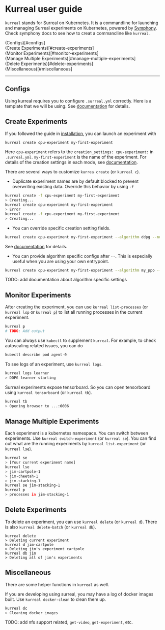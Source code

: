 # Kurreal user guide
`kurreal` stands for Surreal on Kubernetes. It is a commandline for launching and managing Surreal experiments on Kubernetes, powered by [Symphony](https://github.com/SurrealAI/symphony). Check symphony docs to see how to creat a commandline like `kurreal`.

(Configs)[#configs]  
(Create Experiments)[#create-experiments]  
(Monitor Experiments)[#monitor-experiments]  
(Manage Multiple Experiments)[#manage-multiple-experiments]  
(Delete Experiments)[#delete-experiments]  
(Miscellaneous)[#miscellaneous]  

---

## Configs
Using kurreal requires you to configure `.surreal.yml` correctly. Here is a template that we will be using. See [documentation](yaml_config.md) for details.

## Create Experiments
If you followed the guide in [installation](installation.md), you can launch an experiment with 
```bash
kurreal create cpu-experiment my-first-experiment
```
Here `cpu-experiment` refers to the `creation_settings: cpu-experiment:`  in `.surreal.yml`. `my-first-experiment` is the name of the experiment. For details of the creation settings in each mode, see [documentation](creation_settings.md). 

There are several ways to customize `kurrea create` (or `kurreal c`).

* Duplicate experiment names are by default blocked to prevent overwriting existing data. Override this behavior by using `-f`
```bash
kurreal create -f cpu-experiment my-first-experiment
> Creating...
kurreal create cpu-experiment my-first-experiment
> Error
kurreal create -f cpu-experiment my-first-experiment
> Creating...
```

* You can override specific creation setting fields.
```bash
kurreal create cpu-experiment my-first-experiment --algorithm ddpg --num-agents 100
```
See [documentation](creation_settings.md) for details.

* You can provide algorithm specific configs after `--`. This is especially useful when you are using your own entrypoint.
```bash
kurreal create cpu-experiment my-first-experiment --algorithm my_ppo -- --use-alternative-loss
```
TODO: add documentation about algorithm specific settings

## Monitor Experiments
After creating the experiment, you can use `kurreal list-processes` (or `kurreal lsp` or `kurreal p`) to list all running processes in the current experiment.
```bash
kurreal p
# TODO: Add output
```

You can always use `kubectl` to supplement `kurreal`. For example, to check autoscaling related issues, you can do
```bash
kubectl describe pod agent-0
```

To see logs of an experiment, use `kurreal logs`. 
```bash
kurreal logs learner
> DDPG learner starting
```

Surreal experiments expose tensorboard. So you can open tensorboard using `kurreal tensorboard` (or `kurreal tb`).
```bash
kurreal tb
> Opening browser to ...:6006
```

## Manage Multiple Experiments
Each experiment is a kubernetes namespace. You can switch between experiments. Use `kurreal switch-experiment` (or `kurreal se`). You can find out what are the running experiments by `kurreal list-experiment` (or `kurreal lse`). 
```bash
kurreal se
> [Your current experiment name]
kurreal lse
> jim-cartpole-1
> jim-cheetah-1
> jim-stacking-1
kurreal se jim-stacking-1
kurreal p
> processes in jim-stacking-1
```

## Delete Experiments
To delete an experiment, you can use `kurreal delete` (or `kurreal d`). There is also `kurreal delete-batch` (or `kurreal db`).
```
kurreal delete
> Deleting current experiment
kurreal d jim-cartpole
> Deleting jim's experiment cartpole
kurreal db jim
> Deleting all of jim's experiments
```

## Miscellaneous 
There are some helper functions in `kurreal` as well.

If you are developing using surreal, you may have a log of docker images built. Use `kurreal docker-clean` to clean them up.
```bash
kurreal dc
> Cleaning docker images
```

TODO: add nfs support related, `get-video`, `get-experiment`, etc.


